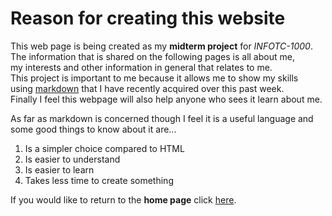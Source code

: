 # Reason for creating this website

This web page is being created as my **midterm project** for _INFOTC-1000_.  
The information that is shared on the following pages is all about me,  
my interests and other information in general that relates to me.  
This project is important to me because it allows me to show my skills  
using [markdown](https://en.wikipedia.org/wiki/Markdown) that I have  recently acquired over this past week.  
Finally I feel this webpage will also help anyone who sees it learn about me.  


As far as markdown is concerned though I feel it is a useful language and  
some good things to know about it are...

1. Is a simpler choice compared to HTML
2. Is easier to understand
3. Is easier to learn
4. Takes less time to create something

If you would like to return to the **home page** click [here](https://github.com/Tpack12/Midterm-Project/edit/main/README.md).




